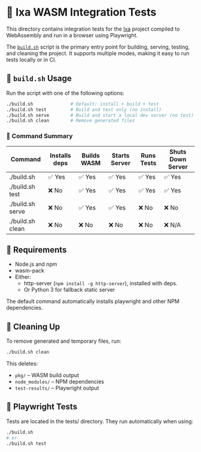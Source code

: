 # 🧪 Ixa WASM Integration Tests

This directory contains integration tests for the [Ixa](https://github.com/CDCgov/ixa)
project compiled to WebAssembly and run in a browser using Playwright.

The [`build.sh`](./build.sh) script is the primary entry point for building, serving, testing, and
cleaning the project. It supports multiple modes, making it easy to run tests locally or in CI.

## 🚀 `build.sh` Usage

Run the script with one of the following options:

```sh
./build.sh              # Default: install + build + test
./build.sh test         # Build and test only (no install)
./build.sh serve        # Build and start a local dev server (no test)
./build.sh clean        # Remove generated files
```

### 🔧 Command Summary

| **Command**      | **Installs deps** | **Builds WASM** | **Starts Server** | **Runs Tests** | **Shuts Down Server** |
| ---------------- |-------------------|-----------------| ----------------- | -------------- | --------------------- |
| ./build.sh       | ✅ Yes             | ✅ Yes           | ✅ Yes             | ✅ Yes          | ✅ Yes                 |
| ./build.sh test  | ❌ No              | ✅ Yes           | ✅ Yes             | ✅ Yes          | ✅ Yes                 |
| ./build.sh serve | ❌ No              | ✅ Yes           | ✅ Yes             | ❌ No           | ❌ No                  |
| ./build.sh clean | ❌ No              | ❌ No            | ❌ No              | ❌ No           | ❌ N/A                 |

## 📝 Requirements

- Node.js and npm
- wasm-pack
- Either:
  - http-server (`npm install -g http-server`), installed with deps.
  - Or Python 3 for fallback static server

The default command automatically installs playwright and other NPM dependencies.

## 🧹 Cleaning Up

To remove generated and temporary files, run:

```sh
./build.sh clean
```

This deletes:

- `pkg/` – WASM build output
- `node_modules/` – NPM dependencies
- `test-results/` – Playwright output

## 🧪 Playwright Tests

Tests are located in the tests/ directory. They run automatically when using:

```sh
./build.sh
# or
./build.sh test
```
